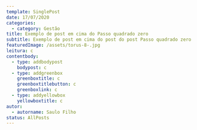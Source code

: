 ```yaml
---
template: SinglePost
date: 17/07/2020
categories:
  - category: Gestão
title: Exemplo de post em cima do Passo quadrado zero
subtitle: Exemplo de post em cima do post do post Passo quadrado zero
featuredImage: /assets/torus-8-.jpg
leitura: c
contentbody:
  - type: addbodypost
    bodypost: c
  - type: addgreenbox
    greenboxtitle: c
    greenboxtitlebutton: c
    greenboxlink: c
  - type: addyellowbox
    yellowboxtitle: c
autor:
  - autorname: Saulo Filho
status: AllPosts
---
```

